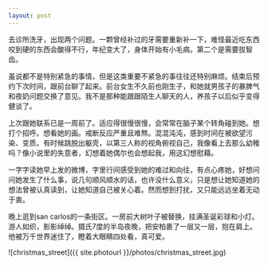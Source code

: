 ```yaml
---
layout: post
---
```


去诊所洗牙，出现两个问题。一颗曾经补过的牙需要重新补一下，难怪最近吃东西咬到硬的东西会酸得不行，年纪变大了，身体开始有小毛病。第二个是需要拔智齿。

虽说都不是特别紧急的事情，但是这类重要不紧急的事往往还特别麻烦。结束后预约下次时间，跟前台聊了起来。前台女生不久前也刚生子，和她就男孩子的暴脾气和夜奶问题交换了意见。我不是那种能跟跟陌生人聊天的人，养孩子以后似乎变得健谈了。

上次跟她联系已是一周前了。适应得很慢很慢，会常常在脑子某个转角碰到她。想打个招呼。想看她的画。戒断反应严重且难熬。混混沌沌，感到时间在被欲望污染、变质。有时候跳脱出躯壳，以第三人称的视角俯视自己，我像看上去那么幼稚吗？像小说里的失意者，幻想着她偶尔也会想起我，用这幻想慰藉。

一字字读她早上发的微博，字里行间感受到她的难过和向往，有点心疼她，好想问问她发生了什么事，说几句顺风顺水的话，也许没什么意义，只是想让她知道她的想法曾被认真读到，让她知道自己被关心着。然而想到打扰，又只能远远坐着无动于衷。

晚上逛到san carlos的一条街区。一房前大树叶子被替换，挂满圣诞彩球和小灯。游人如织，影影绰绰。摄氏7度的半岛夜晚，把安柏裹了一层又一层，抱在肩上。他被万千世界迷住了，瞪着大眼睛四处看，真可爱。

![christmas_street]({{ site.photourl }}/photos/christmas_street.jpg)